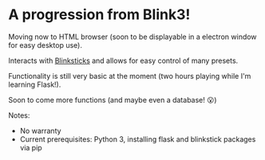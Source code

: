 <h1>A progression from Blink3!</h1>

Moving now to HTML browser (soon to be displayable in a electron window for easy desktop use).

Interacts with [Blinksticks]('http://blinkstick.com') and allows for easy control of many presets.

Functionality is still very basic at the moment (two hours playing while I'm learning Flask!).

Soon to come more functions (and maybe even a database! 😮)

Notes:
- No warranty
- Current prerequisites: Python 3, installing flask and blinkstick packages via pip